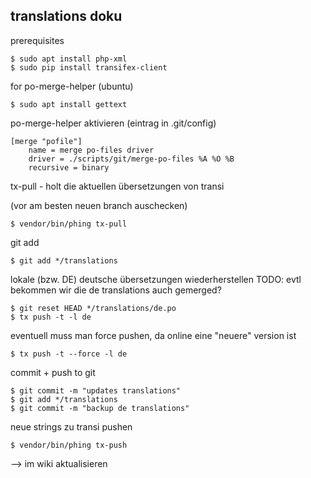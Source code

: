 translations doku
-----------------

prerequisites

    $ sudo apt install php-xml
    $ sudo pip install transifex-client

for po-merge-helper (ubuntu)

    $ sudo apt install gettext

po-merge-helper aktivieren (eintrag in .git/config)

    [merge "pofile"]
        name = merge po-files driver
        driver = ./scripts/git/merge-po-files %A %O %B
        recursive = binary

tx-pull - holt die aktuellen übersetzungen von transi

(vor am besten neuen branch auschecken)

    $ vendor/bin/phing tx-pull

git add

    $ git add */translations

lokale (bzw. DE) deutsche übersetzungen wiederherstellen
TODO: evtl bekommen wir die de translations auch gemerged?

    $ git reset HEAD */translations/de.po 
    $ tx push -t -l de

eventuell muss man force pushen, da online eine "neuere" version ist

    $ tx push -t --force -l de  

commit + push to git

    $ git commit -m "updates translations"
    $ git add */translations
    $ git commit -m "backup de translations"    

neue strings zu transi pushen

    $ vendor/bin/phing tx-push


--> im wiki aktualisieren
